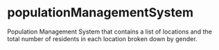 # populationManagementSystem
Population Management System that contains a list of locations and the total number of residents in each location broken down by gender.

